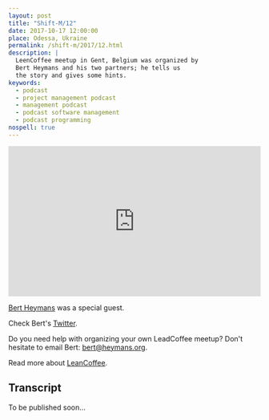 ```yaml
---
layout: post
title: "Shift-M/12"
date: 2017-10-17 12:00:00
place: Odessa, Ukraine
permalink: /shift-m/2017/12.html
description: |
  LeenCoffee meetup in Gent, Belgium was organized by
  Bert Heymans and his two partners; he tells us
  the story and gives some hints.
keywords:
  - podcast
  - project management podcast
  - management podcast
  - podcast software management
  - podcast programming
nospell: true
---
```


<iframe width="100%" height="300" scrolling="no" frameborder="no" src="https://w.soundcloud.com/player/?url=https%3A//api.soundcloud.com/tracks/347308428%3Fsecret_token%3Ds-4WCnW&amp;color=%23ff5500&amp;auto_play=false&amp;hide_related=false&amp;show_comments=true&amp;show_user=true&amp;show_reposts=false&amp;show_teaser=true&amp;visual=true"></iframe>

[Bert Heymans](https://heymans.org/) was a special guest.

Check Bert's [Twitter](https://twitter.com/bertheymans).

Do you need help with organizing your own LeadCoffee meetup?
Don't hesitate to email Bert: [bert@heymans.org](mailto:bert@heymans.org).

Read more about [LeanCoffee](http://leancoffee.org/).

## Transcript

To be published soon...
